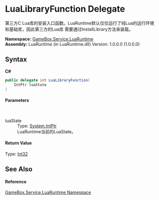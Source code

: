 # LuaLibraryFunction Delegate
 

第三方C Lua库的安装入口函数。LuaRuntime默认仅仅运行了纯Lua的运行环境和基础库，因此第三方的Lua库 需要通过InstallLibrary方法来装载。

**Namespace:**&nbsp;<a href="0ce109c1-664b-61df-f44d-f1eea7f8a1d9">GameBox.Service.LuaRuntime</a><br />**Assembly:**&nbsp;LuaRuntime (in LuaRuntime.dll) Version: 1.0.0.0 (1.0.0.0)

## Syntax

**C#**<br />
``` C#
public delegate int LuaLibraryFunction(
	IntPtr luaState
)
```


#### Parameters
&nbsp;<dl><dt>luaState</dt><dd>Type: <a href="http://msdn2.microsoft.com/zh-cn/library/5he14kz8" target="_blank">System.IntPtr</a><br />LuaRuntime当前的LuaState。</dd></dl>

#### Return Value
Type: <a href="http://msdn2.microsoft.com/zh-cn/library/td2s409d" target="_blank">Int32</a><br />

## See Also


#### Reference
<a href="0ce109c1-664b-61df-f44d-f1eea7f8a1d9">GameBox.Service.LuaRuntime Namespace</a><br />